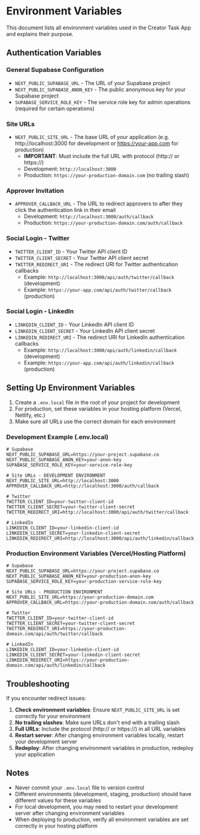 # Environment Variables

This document lists all environment variables used in the Creator Task App and explains their purpose.

## Authentication Variables

### General Supabase Configuration
- `NEXT_PUBLIC_SUPABASE_URL` - The URL of your Supabase project
- `NEXT_PUBLIC_SUPABASE_ANON_KEY` - The public anonymous key for your Supabase project
- `SUPABASE_SERVICE_ROLE_KEY` - The service role key for admin operations (required for certain operations)

### Site URLs
- `NEXT_PUBLIC_SITE_URL` - The base URL of your application (e.g. http://localhost:3000 for development or https://your-app.com for production)
  - **IMPORTANT**: Must include the full URL with protocol (http:// or https://)
  - Development: `http://localhost:3000`
  - Production: `https://your-production-domain.com` (no trailing slash)

### Approver Invitation 
- `APPROVER_CALLBACK_URL` - The URL to redirect approvers to after they click the authentication link in their email
  - Development: `http://localhost:3000/auth/callback`
  - Production: `https://your-production-domain.com/auth/callback`

### Social Login - Twitter
- `TWITTER_CLIENT_ID` - Your Twitter API client ID
- `TWITTER_CLIENT_SECRET` - Your Twitter API client secret
- `TWITTER_REDIRECT_URI` - The redirect URI for Twitter authentication callbacks
  - Example: `http://localhost:3000/api/auth/twitter/callback` (development)
  - Example: `https://your-app.com/api/auth/twitter/callback` (production)

### Social Login - LinkedIn
- `LINKEDIN_CLIENT_ID` - Your LinkedIn API client ID
- `LINKEDIN_CLIENT_SECRET` - Your LinkedIn API client secret
- `LINKEDIN_REDIRECT_URI` - The redirect URI for LinkedIn authentication callbacks
  - Example: `http://localhost:3000/api/auth/linkedin/callback` (development)
  - Example: `https://your-app.com/api/auth/linkedin/callback` (production)

## Setting Up Environment Variables

1. Create a `.env.local` file in the root of your project for development
2. For production, set these variables in your hosting platform (Vercel, Netlify, etc.)
3. Make sure all URLs use the correct domain for each environment

### Development Example (.env.local)

```
# Supabase
NEXT_PUBLIC_SUPABASE_URL=https://your-project.supabase.co
NEXT_PUBLIC_SUPABASE_ANON_KEY=your-anon-key
SUPABASE_SERVICE_ROLE_KEY=your-service-role-key

# Site URLs - DEVELOPMENT ENVIRONMENT
NEXT_PUBLIC_SITE_URL=http://localhost:3000
APPROVER_CALLBACK_URL=http://localhost:3000/auth/callback

# Twitter
TWITTER_CLIENT_ID=your-twitter-client-id
TWITTER_CLIENT_SECRET=your-twitter-client-secret
TWITTER_REDIRECT_URI=http://localhost:3000/api/auth/twitter/callback

# LinkedIn
LINKEDIN_CLIENT_ID=your-linkedin-client-id
LINKEDIN_CLIENT_SECRET=your-linkedin-client-secret
LINKEDIN_REDIRECT_URI=http://localhost:3000/api/auth/linkedin/callback
```

### Production Environment Variables (Vercel/Hosting Platform)

```
# Supabase
NEXT_PUBLIC_SUPABASE_URL=https://your-project.supabase.co
NEXT_PUBLIC_SUPABASE_ANON_KEY=your-production-anon-key
SUPABASE_SERVICE_ROLE_KEY=your-production-service-role-key

# Site URLs - PRODUCTION ENVIRONMENT
NEXT_PUBLIC_SITE_URL=https://your-production-domain.com
APPROVER_CALLBACK_URL=https://your-production-domain.com/auth/callback

# Twitter
TWITTER_CLIENT_ID=your-twitter-client-id
TWITTER_CLIENT_SECRET=your-twitter-client-secret
TWITTER_REDIRECT_URI=https://your-production-domain.com/api/auth/twitter/callback

# LinkedIn
LINKEDIN_CLIENT_ID=your-linkedin-client-id
LINKEDIN_CLIENT_SECRET=your-linkedin-client-secret
LINKEDIN_REDIRECT_URI=https://your-production-domain.com/api/auth/linkedin/callback
```

## Troubleshooting

If you encounter redirect issues:

1. **Check environment variables**: Ensure `NEXT_PUBLIC_SITE_URL` is set correctly for your environment
2. **No trailing slashes**: Make sure URLs don't end with a trailing slash
3. **Full URLs**: Include the protocol (http:// or https://) in all URL variables
4. **Restart server**: After changing environment variables locally, restart your development server
5. **Redeploy**: After changing environment variables in production, redeploy your application

## Notes

- Never commit your `.env.local` file to version control
- Different environments (development, staging, production) should have different values for these variables
- For local development, you may need to restart your development server after changing environment variables
- When deploying to production, verify all environment variables are set correctly in your hosting platform 